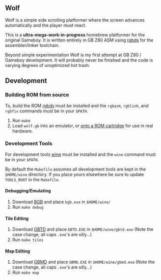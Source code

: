 ## Wolf

Wolf is a simple side scrolling platformer where the screen advances
automatically and the player must react.

This is a **ultra-mega-work-in-progress** homebrew platformer for the original
Gameboy. It is written entirely in GB Z80 ASM using
[rgbds](https://github.com/rednex/rgbds) for the assembler/linker toolchain.

Beyond simple experimentation Wolf is my first attempt at GB Z80 / Gameboy
development. It will probably never be finished and the code is varying degrees
of unoptimized hot trash.

## Development

### Building ROM from source

To, build the ROM [rgbds](https://github.com/rednex/rgbds) must be installed
and the `rgbasm`, `rgblink`, and `rgbfix` commands must be in your `$PATH`.

1. Run `make`
1. Load `wolf.gb` into an emulator, or [onto a ROM
   cartridge](https://krikzz.com/store/home/46-everdrive-gb.html) for use in real
   hardware.

### Development Tools

For development tools [wine](https://www.winehq.org/) must be installed and the
`wine` command must be in your `$PATH`.

By default the `Makefile` assumes all development tools are kept in the
`$HOME/wine` directory. If you place yours elsewhere be sure to update
`TOOLS_ROOT` in the `Makefile`.

#### Debugging/Emulating

1. Download [BGB](http://bgb.bircd.org/) and place `bgb.exe` in `$HOME/wine/`
1. Run `make debug`

#### Tile Editing

1. Download [GBTD](http://www.devrs.com/gb/hmgd/gbtd.html) and place `GBTD.EXE`
   in `$HOME/wine/gbtd.exe` (Note the case change, all caps `.exe`'s are
   silly...)
1. Run `make tiles`

#### Map Editing

1. Download [GBMD](http://www.devrs.com/gb/hmgd/gbmb.html) and place `GBMD.EXE`
   in `$HOME/wine/gbmd.exe` (Note the case change, all caps `.exe`'s are
   silly...)
1. Run `make map`
